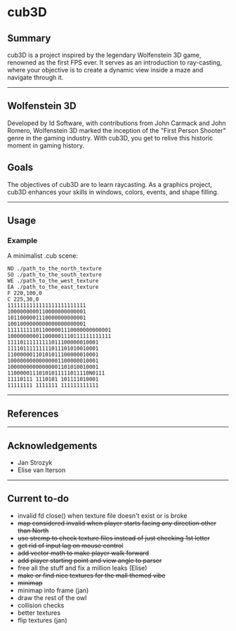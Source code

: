 
# cub3D

## Summary
cub3D is a project inspired by the legendary Wolfenstein 3D game, renowned as the first FPS ever. It serves as an introduction to ray-casting, where your objective is to create a dynamic view inside a maze and navigate through it.

---

## Wolfenstein 3D
Developed by Id Software, with contributions from John Carmack and John Romero, Wolfenstein 3D marked the inception of the "First Person Shooter" genre in the gaming industry. With cub3D, you get to relive this historic moment in gaming history.

## Goals
The objectives of cub3D are to learn raycasting. As a graphics project, cub3D enhances your skills in windows, colors, events, and shape filling.

---

## Usage

### Example
A minimalist .cub scene:
```
NO ./path_to_the_north_texture
SO ./path_to_the_south_texture
WE ./path_to_the_west_texture
EA ./path_to_the_east_texture
F 220,100,0
C 225,30,0
1111111111111111111111111
1000000000110000000000001
1011000001110000000000001
1001000000000000000000001
111111111011000001110000000000001
100000000011000001110111111111111
11110111111111011100000010001
11110111111111011101010010001
11000000110101011100000010001
10000000000000001100000010001
10000000000000001101010010001
11000001110101011111011110N0111
11110111 1110101 101111010001
11111111 1111111 111111111111
```
---

## References


---

## Acknowledgements
- Jan Strozyk
- Elise van Iterson

---

## Current to-do
- invalid fd close() when texture file doesn't exist or is broke
- ~~map considered invalid when player starts facing any direction other than North~~
- ~~use strcmp to check texture files instead of just checking 1st letter~~
- <s>get rid of input lag on mouse control</s>
- <s>add vector math to make player walk forward</s>
- ~~add player starting point and view angle to parser~~
- free all the stuff and fix a million leaks (Elise)
- ~~make or find nice textures for the mall themed vibe~~
- <s>minimap</s>
- minimap into frame (jan)
- draw the rest of the owl
- collision checks
- better textures
- flip textures (jan)

